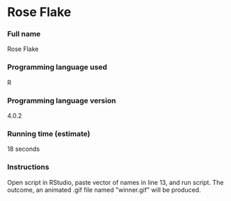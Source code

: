Rose Flake
=============

### Full name

Rose Flake

### Programming language used

R

### Programming language version

4.0.2

### Running time (estimate)

18 seconds

### Instructions

Open script in RStudio, paste vector of names in line 13, and run script. The outcome, an animated .gif file named "winner.gif" will be produced.
